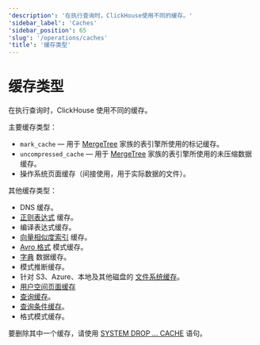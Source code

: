 ```yaml
---
'description': '在执行查询时，ClickHouse使用不同的缓存。'
'sidebar_label': 'Caches'
'sidebar_position': 65
'slug': '/operations/caches'
'title': '缓存类型'
---
```



# 缓存类型

在执行查询时，ClickHouse 使用不同的缓存。

主要缓存类型：

- `mark_cache` — 用于 [MergeTree](../engines/table-engines/mergetree-family/mergetree.md) 家族的表引擎所使用的标记缓存。
- `uncompressed_cache` — 用于 [MergeTree](../engines/table-engines/mergetree-family/mergetree.md) 家族的表引擎所使用的未压缩数据缓存。
- 操作系统页面缓存（间接使用，用于实际数据的文件）。

其他缓存类型：

- DNS 缓存。
- [正则表达式](../interfaces/formats.md#data-format-regexp) 缓存。
- 编译表达式缓存。
- [向量相似度索引](../engines/table-engines/mergetree-family/annindexes.md) 缓存。
- [Avro 格式](../interfaces/formats.md#data-format-avro) 模式缓存。
- [字典](../sql-reference/dictionaries/index.md) 数据缓存。
- 模式推断缓存。
- 针对 S3、Azure、本地及其他磁盘的 [文件系统缓存](storing-data.md)。
- [用户空间页面缓存](/operations/userspace-page-cache)
- [查询缓存](query-cache.md)。
- [查询条件缓存](query-condition-cache.md)。
- 格式模式缓存。

要删除其中一个缓存，请使用 [SYSTEM DROP ... CACHE](../sql-reference/statements/system.md) 语句。
